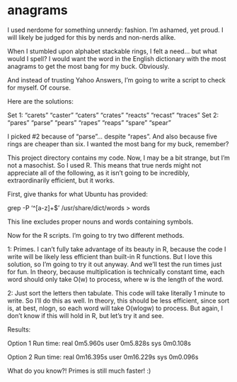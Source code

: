 anagrams
========

I used nerdome for something unnerdy: fashion. I’m ashamed, yet proud. I will likely be judged for this by nerds and non-nerds alike.

When I stumbled upon alphabet stackable rings, I felt a need... but what would I spell? I would want the word in the English dictionary with the most anagrams to get the most bang for my buck. Obviously.

And instead of trusting Yahoo Answers, I’m going to write a script to check for myself. Of course.

Here are the solutions:

Set 1: “carets” “caster” “caters” “crates” “reacts” “recast” “traces” 
Set 2: “pares” “parse” “pears” “rapes” “reaps” “spare” “spear”

I picked #2 because of “parse”… despite “rapes”. And also because five rings are cheaper than six. I wanted the most bang for my buck, remember?

This project directory contains my code. Now, I may be a bit strange, but I’m not a masochist. So I used R. This means that true nerds might not appreciate all of the following, as it isn’t going to be incredibly, extraordinarily efficient, but it works.

First, give thanks for what Ubuntu has provided:

grep -P ‘^[a-z]+$’ /usr/share/dict/words > words

This line excludes proper nouns and words containing symbols.

Now for the R scripts. I’m going to try two different methods.

1: Primes. I can’t fully take advantage of its beauty in R, because the code I write will be likely less efficient than built-in R functions. But I love this solution, so I’m going to try it out anyway. And we’ll test the run times just for fun. In theory, because multiplication is technically constant time, each word should only take O(w) to process, where w is the length of the word.

2: Just sort the letters then tabulate. This code will take literally 1 minute to write. So I’ll do this as well. In theory, this should be less efficient, since sort is, at best, nlogn, so each word will take O(wlogw) to process. But again, I don’t know if this will hold in R, but let’s try it and see.

Results:

Option 1 Run time:
real    0m5.960s
user    0m5.828s
sys    0m0.108s

Option 2 Run time:
real    0m16.395s
user    0m16.229s
sys    0m0.096s

What do you know?! Primes is still much faster! :)
